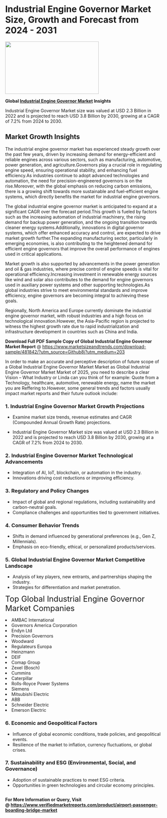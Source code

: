 <H1>Industrial Engine Governor Market Size, Growth and Forecast from 2024 - 2031</H1><img class="aligncenter size-medium wp-image-584254" src="https://thirdeyenews.in/wp-content/uploads/2024/09/Global-Market-Research-300x168.jpeg" alt="" width="300" height="168" /><p><strong>Global&nbsp;<a href="https://www.marketsizeandtrends.com/download-sample/481842/?utm_source=Github8j?utm_medium=203">Industrial Engine Governor Market</a> Insights</strong></p><p>Industrial Engine Governor Market size was valued at USD 2.3 Billion in 2022 and is projected to reach USD 3.8 Billion by 2030, growing at a CAGR of 7.2% from 2024 to 2030.</p><p><h2>Market Growth Insights</h2> <p>The industrial engine governor market has experienced steady growth over the past few years, driven by increasing demand for energy-efficient and reliable engines across various sectors, such as manufacturing, automotive, power generation, and agriculture.Governors play a crucial role in regulating engine speed, ensuring operational stability, and enhancing fuel efficiency.As industries continue to adopt advanced technologies and automation, the need for precision-engineered governors is on the rise.Moreover, with the global emphasis on reducing carbon emissions, there is a growing shift towards more sustainable and fuel-efficient engine systems, which directly benefits the market for industrial engine governors.</p> <p>The global industrial engine governor market is anticipated to expand at a significant CAGR over the forecast period.This growth is fueled by factors such as the increasing automation of industrial machinery, the rising demand for backup power generation, and the ongoing transition towards cleaner energy systems.Additionally, innovations in digital governor systems, which offer enhanced accuracy and control, are expected to drive market growth further.The expanding manufacturing sector, particularly in emerging economies, is also contributing to the heightened demand for efficient engine governors that improve the overall performance of engines used in critical applications.</p> <p>Market growth is also supported by advancements in the power generation and oil & gas industries, where precise control of engine speeds is vital for operational efficiency.Increasing investment in renewable energy sources like wind and solar also contributes to the demand for engine governors used in auxiliary power systems and other supporting technologies.As global industries strive to meet environmental standards and improve efficiency, engine governors are becoming integral to achieving these goals.</p> <p>Regionally, North America and Europe currently dominate the industrial engine governor market, with robust industries and a high focus on technological innovation.However, the Asia-Pacific region is projected to witness the highest growth rate due to rapid industrialization and infrastructure development in countries such as China and India.</p> <p><span class=""><strong>Download Full PDF Sample Copy of Global Industrial Engine Governor Market Report</strong> @ <a href="https://www.marketsizeandtrends.com/download-sample/481842/?utm_source=Github8j?utm_medium=203" target="_blank">https://www.marketsizeandtrends.com/download-sample/481842/?utm_source=Github8j?utm_medium=203</a></span></p><p>In order to make an accurate and perceptive description of future scope of a Global&nbsp;Industrial Engine Governor Market Market as Global&nbsp;Industrial Engine Governor Market Market of 2025, you need to describe a clear Vision &ndash; What Industry or Linda can you think of for example: Quote from a Technology, healthcare, automotive, renewable energy, name the market you are Reffering to.However, some general trends and factors usually impact market reports and their future outlook include:</p><h3>1.&nbsp;<strong>Industrial Engine Governor Market Growth Projections</strong></h3><ul><li>Examine market size trends, revenue estimates and CAGR (Compounded Annual Growth Rate) projections.</li><li><p>Industrial Engine Governor Market size was valued at USD 2.3 Billion in 2022 and is projected to reach USD 3.8 Billion by 2030, growing at a CAGR of 7.2% from 2024 to 2030.</p></li></ul><h3>2.&nbsp;<strong>Industrial Engine Governor Market Technological Advancements</strong></h3><ul><li>Integration of AI, IoT, blockchain, or automation in the industry.</li><li>Innovations driving cost reductions or improving efficiency.</li></ul><h3>3.&nbsp;<strong>Regulatory and Policy Changes</strong></h3><ul><li>Impact of global and regional regulations, including sustainability and carbon-neutral goals.</li><li>Compliance challenges and opportunities tied to government initiatives.</li></ul><h3>4.&nbsp;<strong>Consumer Behavior Trends</strong></h3><ul><li>Shifts in demand influenced by generational preferences (e.g., Gen Z, Millennials).</li><li>Emphasis on eco-friendly, ethical, or personalized products/services.</li></ul><h3>5.&nbsp;<strong>Global Industrial Engine Governor Market Competitive Landscape</strong></h3><ul><li>Analysis of key players, new entrants, and partnerships shaping the industry.</li><li>Strategies for differentiation and market penetration.</li></ul><p data-pm-slice="1 1 []"><span style="color: inherit; font-family: inherit; font-size: 25px;">Top Global Industrial Engine Governor Market Companies</span></p><div class="" data-test-id=""><p><li>AMBAC International</li><li> Governors America Corporation</li><li> Endyn Ltd</li><li> Precision Governors</li><li> Woodward</li><li> Regulateurs Europa</li><li> Heinzmann</li><li> DEIF</li><li> Comap Group</li><li> Zexel (Bosch)</li><li> Cummins</li><li> Caterpillar</li><li> Rolls-Royce Power Systems</li><li> Siemens</li><li> Mitsubishi Electric</li><li> ABB</li><li> Schneider Electric</li><li> Emerson Electric</li></p></div><h3>6.&nbsp;<strong>Economic and Geopolitical Factors</strong></h3><ul><li>Influence of global economic conditions, trade policies, and geopolitical events.</li><li>Resilience of the market to inflation, currency fluctuations, or global crises.</li></ul><h3>7.&nbsp;<strong>Sustainability and ESG (Environmental, Social, and Governance)</strong></h3><ul><li>Adoption of sustainable practices to meet ESG criteria.</li><li>Opportunities in green technologies and circular economy principles.</li></ul><h2><strong style="font-size: 14px;">For More Information or Query, Visit @&nbsp;</strong><a style="background-color: #ffffff; font-size: 14px;" href="https://www.marketsizeandtrends.com/report/industrial-engine-governor-market/" target="_blank">https://www.verifiedmarketreports.com/product/airport-passenger-boarding-bridge-market</a></h2>